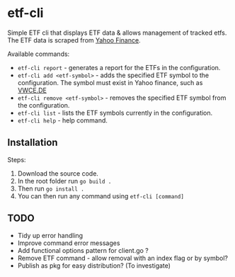 # etf-cli

Simple ETF cli that displays ETF data & allows management of tracked etfs.
The ETF data is scraped from [Yahoo Finance](https://finance.yahoo.com/).

Available commands:

- `etf-cli report` - generates a report for the ETFs in the configuration.
- `etf-cli add <etf-symbol>` - adds the specified ETF symbol to the configuration. The symbol must exist in Yahoo finance, such as [VWCE.DE](https://finance.yahoo.com/quote/VWCE.DE/)
- `etf-cli remove <etf-symbol>` - removes the specified ETF symbol from the configuration.
- `etf-cli list` - lists the ETF symbols currently in the configuration.
- `etf-cli help` - help command.

## Installation

Steps:

1. Download the source code.
2. In the root folder run `go build .`
3. Then run `go install .`
4. You can then run any command using `etf-cli [command]`

## TODO

- Tidy up error handling
- Improve command error messages
- Add functional options pattern for client.go ?
- Remove ETF command - allow removal with an index flag or by symbol?
- Publish as pkg for easy distribution? (To investigate)
